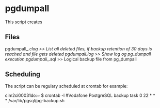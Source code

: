 # pgdumpall
This script creates 

## Files
pgdumpall_<HOSTNAME>_<DATETIME>.clog  >>  List all deleted files, if backup retention of 30 days is reached and file gets deleted
pgdumpall_<HOSTNAME>_<DATETIME>.log  >> Show log og pg_dumpall execution
pgdumpall_<HOSTNAME>_<DATETIME>.sql  >> Logical backup file from pg_dumpall

## Scheduling
The script can be regulary scheduled at crontab for example:

cim2ci00031do:~ $ crontab -l
#Vodafone PostgreSQL backup task
0 22 * * * /var/lib/pgsql/pg-backup.sh

